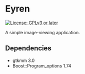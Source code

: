 # Eyren

[![License: GPLv3 or later](https://img.shields.io/badge/License-GPLv3_or_later-blue.svg)](LICENSE.md)

A simple image-viewing application.

## Dependencies
 - gtkmm 3.0
 - Boost::Program_options 1.74
